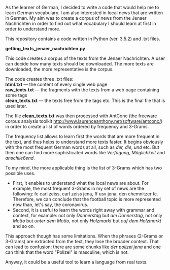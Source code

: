 As the learner of German, I decided to write a code that would help me to learn German vocabulary. I am also interested in local news that are written in German. My aim was to create a corpus of news from the Jenaer Nachrichten in order to find out what vocabulary I should learn at first in order to understand more.

This repository contains a code written in Python (ver. 3.5.2) and .txt files.

<b>getting_texts_jenaer_nachrichten.py</b>

This code creates a corpus of the texts from the Jenaer Nachrichten. A user can decide how many texts should be downloaded. The more texts are downloaded, the more representative is the corpus. 

The code creates three .txt files: <br>
<b>html.txt</b> — the content of every single web page<br>
<b>raw_texts.txt</b> — the fragments with the texts from a web page containing some tags<br>
<b>clean_texts.txt</b> — the texts free from the tags etc. This is the final file that is used later.<br>

The file <b>clean_texts.txt</b> was then processed with AntConc (the freeware corpus analysis toolkit http://www.laurenceanthony.net/software/antconc/) in order to create a list of words ordered by frequency and 3-Grams. 

The frequency list allows to learn first the words that are more frequent in the text, and thus helps to understand more texts faster. It begins obviously with the most frequent German words at all, such as <i>der, die, und</i> etc. But then one can find more sophisticated words like <i> Verfügung, Möglichkeit</i> and <i>anschließend</i>. 

To my mind, the more applicable thing is the list of 3-Grams which has two possible uses. 
<ul>
<li>First, it enables to understand what the local news are about. For example, the most frequent 3-Grams in my set of news are the following: fc carl zeiss, carl zeiss jena, ff usv jena, den chemnitzer fc. Therefore, we can conclude that the football topic is more represented now than, let's say, the coronavirus.</li>
<li>Second, it is useful to learn the words right away with grammar and context, for example: not only <i>Donnerstag</i> but <i>am Donnerstag</i>, not only <i>Motto</i> but <i>unter dem Motto</i>, not only <i>Holzmarkt</i> but <i>auf dem Holzmarkt</i> and so on.</li>
</ul>

This approach though has some limitations. When the phrases (2-Grams or 3-Grams) are extracted from the text, they lose 
the broader context. That can lead to confusion: there are some chunks like <i>der polizei jena</i> and one can think that the word "Polizei" is masculine, which is not. 

Anyway, it could be a useful tool to learn a language from real texts.
